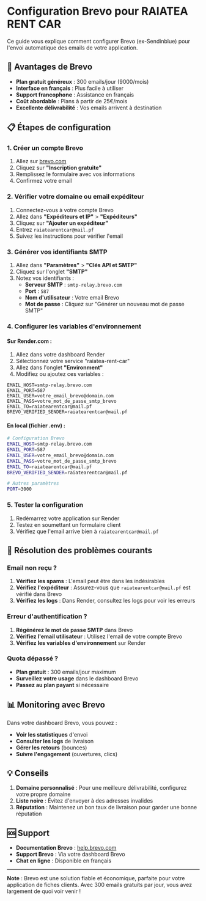 # Configuration Brevo pour RAIATEA RENT CAR

Ce guide vous explique comment configurer Brevo (ex-Sendinblue) pour l'envoi automatique des emails de votre application.

## 🎯 Avantages de Brevo

- **Plan gratuit généreux** : 300 emails/jour (9000/mois)
- **Interface en français** : Plus facile à utiliser
- **Support francophone** : Assistance en français
- **Coût abordable** : Plans à partir de 25€/mois
- **Excellente délivrabilité** : Vos emails arrivent à destination

## 📋 Étapes de configuration

### 1. Créer un compte Brevo

1. Allez sur [brevo.com](https://brevo.com)
2. Cliquez sur **"Inscription gratuite"**
3. Remplissez le formulaire avec vos informations
4. Confirmez votre email

### 2. Vérifier votre domaine ou email expéditeur

1. Connectez-vous à votre compte Brevo
2. Allez dans **"Expéditeurs et IP"** > **"Expéditeurs"**
3. Cliquez sur **"Ajouter un expéditeur"**
4. Entrez `raiatearentcar@mail.pf`
5. Suivez les instructions pour vérifier l'email

### 3. Générer vos identifiants SMTP

1. Allez dans **"Paramètres"** > **"Clés API et SMTP"**
2. Cliquez sur l'onglet **"SMTP"**  
3. Notez vos identifiants :
   - **Serveur SMTP** : `smtp-relay.brevo.com`
   - **Port** : `587`
   - **Nom d'utilisateur** : Votre email Brevo
   - **Mot de passe** : Cliquez sur "Générer un nouveau mot de passe SMTP"

### 4. Configurer les variables d'environnement

#### Sur Render.com :

1. Allez dans votre dashboard Render
2. Sélectionnez votre service "raiatea-rent-car"
3. Allez dans l'onglet **"Environment"**
4. Modifiez ou ajoutez ces variables :

```
EMAIL_HOST=smtp-relay.brevo.com
EMAIL_PORT=587
EMAIL_USER=votre_email_brevo@domain.com
EMAIL_PASS=votre_mot_de_passe_smtp_brevo
EMAIL_TO=raiatearentcar@mail.pf
BREVO_VERIFIED_SENDER=raiatearentcar@mail.pf
```

#### En local (fichier .env) :

```bash
# Configuration Brevo
EMAIL_HOST=smtp-relay.brevo.com
EMAIL_PORT=587
EMAIL_USER=votre_email_brevo@domain.com
EMAIL_PASS=votre_mot_de_passe_smtp_brevo
EMAIL_TO=raiatearentcar@mail.pf
BREVO_VERIFIED_SENDER=raiatearentcar@mail.pf

# Autres paramètres
PORT=3000
```

### 5. Tester la configuration

1. Redémarrez votre application sur Render
2. Testez en soumettant un formulaire client
3. Vérifiez que l'email arrive bien à `raiatearentcar@mail.pf`

## 🔧 Résolution des problèmes courants

### Email non reçu ?

1. **Vérifiez les spams** : L'email peut être dans les indésirables
2. **Vérifiez l'expéditeur** : Assurez-vous que `raiatearentcar@mail.pf` est vérifié dans Brevo
3. **Vérifiez les logs** : Dans Render, consultez les logs pour voir les erreurs

### Erreur d'authentification ?

1. **Régénérez le mot de passe SMTP** dans Brevo
2. **Vérifiez l'email utilisateur** : Utilisez l'email de votre compte Brevo
3. **Vérifiez les variables d'environnement** sur Render

### Quota dépassé ?

- **Plan gratuit** : 300 emails/jour maximum
- **Surveillez votre usage** dans le dashboard Brevo
- **Passez au plan payant** si nécessaire

## 📊 Monitoring avec Brevo

Dans votre dashboard Brevo, vous pouvez :
- **Voir les statistiques** d'envoi
- **Consulter les logs** de livraison  
- **Gérer les retours** (bounces)
- **Suivre l'engagement** (ouvertures, clics)

## 💡 Conseils

1. **Domaine personnalisé** : Pour une meilleure délivrabilité, configurez votre propre domaine
2. **Liste noire** : Évitez d'envoyer à des adresses invalides
3. **Réputation** : Maintenez un bon taux de livraison pour garder une bonne réputation

## 🆘 Support

- **Documentation Brevo** : [help.brevo.com](https://help.brevo.com)
- **Support Brevo** : Via votre dashboard Brevo
- **Chat en ligne** : Disponible en français

---

**Note** : Brevo est une solution fiable et économique, parfaite pour votre application de fiches clients. Avec 300 emails gratuits par jour, vous avez largement de quoi voir venir ! 